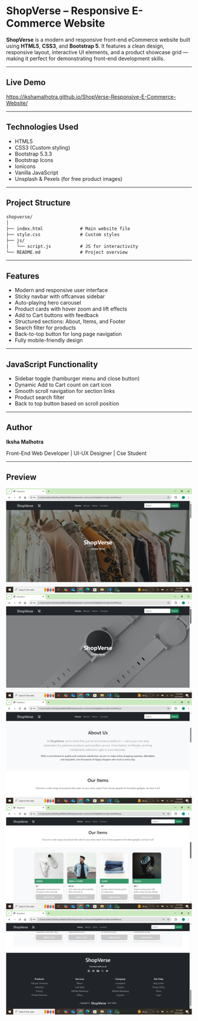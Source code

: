 # ShopVerse – Responsive E-Commerce Website

**ShopVerse** is a modern and responsive front-end eCommerce website built using **HTML5**, **CSS3**, and **Bootstrap 5**. It features a clean design, responsive layout, interactive UI elements, and a product showcase grid — making it perfect for demonstrating front-end development skills.

---

## Live Demo
https://ikshamalhotra.github.io/ShopVerse-Responsive-E-Commerce-Website/

---

## Technologies Used

* HTML5
* CSS3 (Custom styling)
* Bootstrap 5.3.3
* Bootstrap Icons
* Ionicons
* Vanilla JavaScript
* Unsplash & Pexels (for free product images)

---

## Project Structure

```
shopverse/
│
├── index.html              # Main website file
├── style.css               # Custom styles
├── js/
│   └── script.js           # JS for interactivity
└── README.md               # Project overview
```

---

## Features

* Modern and responsive user interface
* Sticky navbar with offcanvas sidebar
* Auto-playing hero carousel
* Product cards with hover zoom and lift effects
* Add to Cart buttons with feedback
* Structured sections: About, Items, and Footer
* Search filter for products
* Back-to-top button for long page navigation
* Fully mobile-friendly design

---

## JavaScript Functionality

* Sidebar toggle (hamburger menu and close button)
* Dynamic Add to Cart count on cart icon
* Smooth scroll navigation for section links
* Product search filter
* Back to top button based on scroll position

---

## Author

**Iksha Malhotra**

Front-End Web Developer | UI-UX Designer | Cse Student

---

## Preview

![1.png](1.png)
![2.png](2.png)
![3.png](3.png)
![4.png](4.png)
![5.png](5.png)

